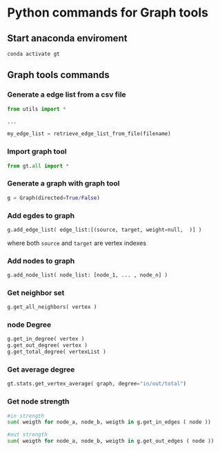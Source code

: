 # Python commands for Graph tools

## Start anaconda enviroment

```
conda activate gt
```

## Graph tools commands

### Generate a edge list from a csv file

```python
from utils import *

...

my_edge_list = retrieve_edge_list_from_file(filename)
```

### Import graph tool

```python
from gt.all import *
```


### Generate a graph with graph tool

```python
g = Graph(directed=True/False)
```

### Add egdes to graph

```python
g.add_edge_list( edge_list:[(source, target, weight=null,  )] )
```
where both `source` and `target` are vertex indexes

### Add nodes to graph

```python
g.add_node_list( node_list: [node_1, ... , node_n] )
```

### Get neighbor set

```python
g.get_all_neighbors( vertex )
```

### node Degree

```python
g.get_in_degree( vertex )
g.get_out_degree( vertex )
g.get_total_degree( vertexList )
```

### Get average degree

```python
gt.stats.get_vertex_average( graph, degree="in/out/total")
```

### Get node strength

```python
#in strength
sum( weigth for node_a, node_b, weigth in g.get_in_edges ( node ))

#out strength
sum( weigth for node_a, node_b, weigth in g.get_out_edges ( node ))
```




